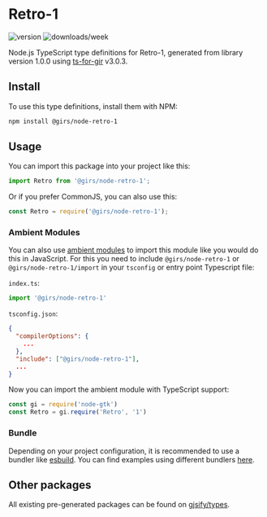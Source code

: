 
# Retro-1

![version](https://img.shields.io/npm/v/@girs/node-retro-1)
![downloads/week](https://img.shields.io/npm/dw/@girs/node-retro-1)


Node.js TypeScript type definitions for Retro-1, generated from library version 1.0.0 using [ts-for-gir](https://github.com/gjsify/ts-for-gir) v3.0.3.


## Install

To use this type definitions, install them with NPM:
```bash
npm install @girs/node-retro-1
```

## Usage

You can import this package into your project like this:
```ts
import Retro from '@girs/node-retro-1';
```

Or if you prefer CommonJS, you can also use this:
```ts
const Retro = require('@girs/node-retro-1');
```

### Ambient Modules

You can also use [ambient modules](https://github.com/gjsify/ts-for-gir/tree/main/packages/cli#ambient-modules) to import this module like you would do this in JavaScript.
For this you need to include `@girs/node-retro-1` or `@girs/node-retro-1/import` in your `tsconfig` or entry point Typescript file:

`index.ts`:
```ts
import '@girs/node-retro-1'
```

`tsconfig.json`:
```json
{
  "compilerOptions": {
    ...
  },
  "include": ["@girs/node-retro-1"],
  ...
}
```

Now you can import the ambient module with TypeScript support: 

```ts
const gi = require('node-gtk')
const Retro = gi.require('Retro', '1')
```


### Bundle

Depending on your project configuration, it is recommended to use a bundler like [esbuild](https://esbuild.github.io/). You can find examples using different bundlers [here](https://github.com/gjsify/ts-for-gir/tree/main/examples).

## Other packages

All existing pre-generated packages can be found on [gjsify/types](https://github.com/gjsify/types).

